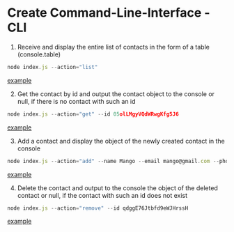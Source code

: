 # Create Command-Line-Interface - CLI

1. Receive and display the entire list of contacts in the form of a table (console.table)  
``` javascript
node index.js --action="list"
```  
[example](https://monosnap.com/file/fP7al1pIms6rU95txhuaQwuvEuIFpI)

2. Get the contact by id and output the contact object to the console or null, if there is no contact with such an id  
```javascript
node index.js --action="get" --id 05olLMgyVQdWRwgKfg5J6
```  
[example](https://monosnap.com/file/5o3FnwEjtLMbkblr2L8APQbXAlBDCF)

3. Add a contact and display the object of the newly created contact in the console 
```javascript 
node index.js --action="add" --name Mango --email mango@gmail.com --phone 322-22-22
```  
[example](https://monosnap.com/file/9eoYQL81M78LR8ffTHweC3LhfWmgqE)  

4. Delete the contact and output to the console the object of the deleted contact or null, if the contact with such an id does not exist  
```javascript
node index.js --action="remove" --id qdggE76Jtbfd9eWJHrssH
```  
[example](https://monosnap.com/file/CpqKqsyLRvHCfbUdXoqFdm6zs02LUa)